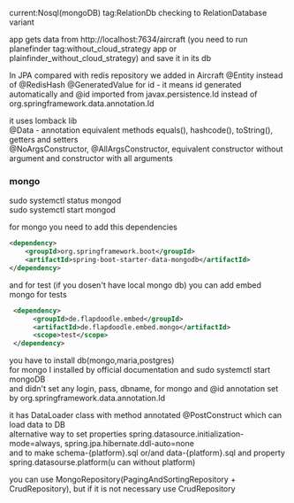current:Nosql(mongoDB)
tag:RelationDb checking to RelationDatabase variant

app gets data from http://localhost:7634/aircraft (you need to run planefinder tag:without_cloud_strategy app or plainfinder_without_cloud_strategy)
and save it in its db

In JPA compared with redis repository we added in Aircraft
@Entity instead of @RedisHash
@GeneratedValue for id - it means id generated automatically
and @id imported from javax.persistence.Id instead of org.springframework.data.annotation.Id



it uses lomback lib\
@Data - annotation equivalent methods equals(), hashcode(), toString(), getters and setters\
@NoArgsConstructor, @AllArgsConstructor, equivalent constructor without argument and constructor with all arguments

### mongo

sudo systemctl status mongod\
sudo systemctl start mongod

for mongo you need to add this dependencies

```xml
<dependency>
    <groupId>org.springframework.boot</groupId>
    <artifactId>spring-boot-starter-data-mongodb</artifactId>
</dependency>
 ```
 
 and for test (if you dosen't have local mongo db) you can add embed mongo for tests
 ```xml
  <dependency>
       <groupId>de.flapdoodle.embed</groupId>
       <artifactId>de.flapdoodle.embed.mongo</artifactId>
       <scope>test</scope>
  </dependency>
```

you have to install db(mongo,maria,postgres)\
for mongo I installed by official documentation and sudo systemctl start mongoDB\
and didn't set any login, pass, dbname, for mongo and @id annotation set by org.springframework.data.annotation.Id

it has DataLoader class with method annotated @PostConstruct which can load data to DB\
alternative way to set properties spring.datasource.initialization-mode=always, spring.jpa.hibernate.ddl-auto=none\
and to make schema-{platform}.sql or/and data-{platform}.sql and property spring.datasourse.platform(u can without platform)

you can use MongoRepository(PagingAndSortingRepository + CrudRepository), but if it is not necessary use CrudRepository
